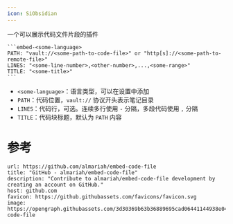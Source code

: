 ```yaml
---
icon: SiObsidian
---
```

一个可以展示代码文件片段的插件

````
```embed-<some-language>
PATH: "vault://<some-path-to-code-file>" or "http[s]://<some-path-to-remote-file>"
LINES: "<some-line-number>,<other-number>,...,<some-range>"
TITLE: "<some-title>"
```
````

- `<some-language>`：语言类型，可以在设置中添加
- `PATH`：代码位置，`vault://` 协议开头表示笔记目录
- `LINES`：代码行，可选。连续多行使用 `-` 分隔，多段代码使用 `,` 分隔
- `TITLE`：代码块标题，默认为 `PATH` 内容

# 参考

```cardlink
url: https://github.com/almariah/embed-code-file
title: "GitHub - almariah/embed-code-file"
description: "Contribute to almariah/embed-code-file development by creating an account on GitHub."
host: github.com
favicon: https://github.githubassets.com/favicons/favicon.svg
image: https://opengraph.githubassets.com/3d30369b63b36889695cad06441144938e04373287f07c3a0bc832eba3c7702e/almariah/embed-code-file
```
